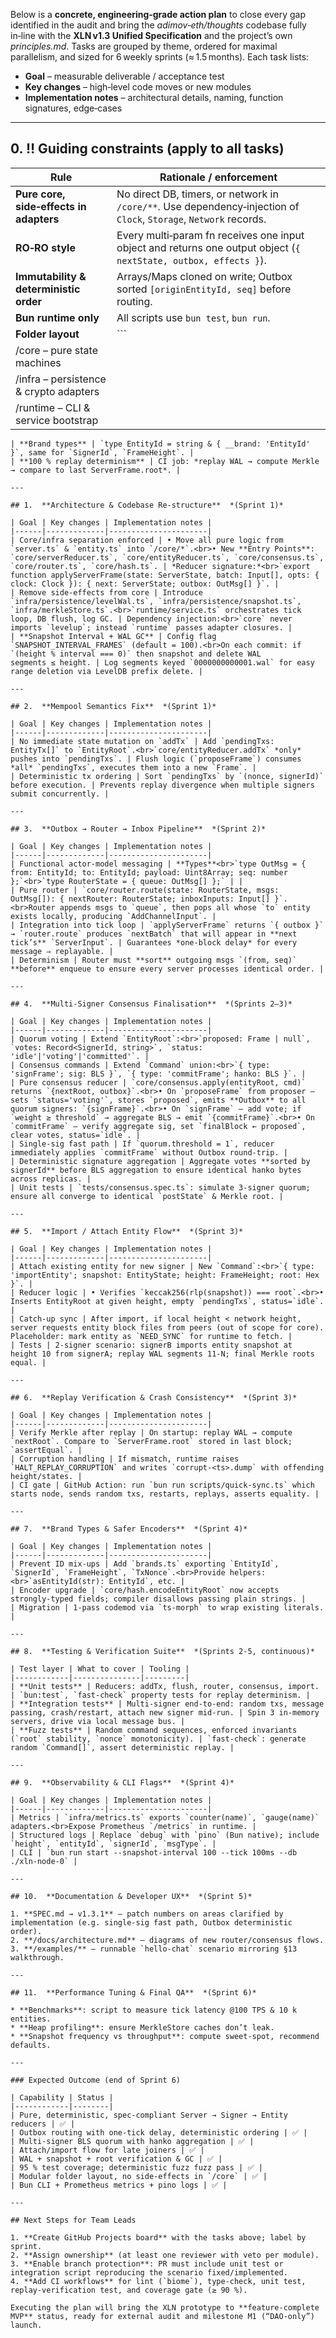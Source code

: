 Below is a **concrete, engineering‑grade action plan** to close every gap identified in the audit and bring the _adimov‑eth/thoughts_ codebase fully in‑line with the **XLN v1.3 Unified Specification** and the project’s own _principles.md_.
Tasks are grouped by theme, ordered for maximal parallelism, and sized for 6 weekly sprints (≈ 1.5 months). Each task lists:

- **Goal** – measurable deliverable / acceptance test
- **Key changes** – high‑level code moves or new modules
- **Implementation notes** – architectural details, naming, function signatures, edge‑cases

---

## 0. ‼️ Guiding constraints (apply to all tasks)

| Rule                                    | Rationale / enforcement                                                                                            |
| --------------------------------------- | ------------------------------------------------------------------------------------------------------------------ |
| **Pure core, side‑effects in adapters** | No direct DB, timers, or network in `/core/**`. Use dependency‑injection of `Clock`, `Storage`, `Network` records. |
| **RO‑RO style**                         | Every multi‑param fn receives one input object and returns one output object (`{ nextState, outbox, effects }`).   |
| **Immutability & deterministic order**  | Arrays/Maps cloned on write; Outbox sorted `[originEntityId, seq]` before routing.                                 |
| **Bun runtime only**                    | All scripts use `bun test`, `bun run`.                                                                             |
| **Folder layout**                       | \`\`\`                                                                                                             |
| /core – pure state machines             |                                                                                                                    |
| /infra – persistence & crypto adapters  |                                                                                                                    |
| /runtime – CLI & service bootstrap      |                                                                                                                    |

```|
| **Brand types** | `type EntityId = string & { __brand: 'EntityId' }`, same for `SignerId`, `FrameHeight`. |
| **100 % replay determinism** | CI job: *replay WAL → compute Merkle → compare to last ServerFrame.root*. |

---

## 1.  **Architecture & Codebase Re‑structure**  *(Sprint 1)*

| Goal | Key changes | Implementation notes |
|------|-------------|----------------------|
| Core/infra separation enforced | • Move all pure logic from `server.ts` & `entity.ts` into `/core/*`.<br>• New **Entry Points**: `core/serverReducer.ts`, `core/entityReducer.ts`, `core/consensus.ts`, `core/router.ts`, `core/hash.ts`. | *Reducer signature:*<br>`export function applyServerFrame(state: ServerState, batch: Input[], opts: { clock: Clock }): { next: ServerState; outbox: OutMsg[] }`. |
| Remove side‑effects from core | Introduce `infra/persistence/levelWal.ts`, `infra/persistence/snapshot.ts`, `infra/merkleStore.ts`.<br>`runtime/service.ts` orchestrates tick loop, DB flush, log GC. | Dependency injection:<br>`core` never imports `levelup`; instead `runtime` passes adapter closures. |
| **Snapshot Interval + WAL GC** | Config flag `SNAPSHOT_INTERVAL_FRAMES` (default = 100).<br>On each commit: if `(height % interval === 0)` then snapshot and delete WAL segments ≤ height. | Log segments keyed `0000000000001.wal` for easy range deletion via LevelDB prefix delete. |

---

## 2.  **Mempool Semantics Fix**  *(Sprint 1)*

| Goal | Key changes | Implementation notes |
|------|-------------|----------------------|
| No immediate state mutation on `addTx` | Add `pendingTxs: EntityTx[]` to `EntityRoot`.<br>`core/entityReducer.addTx` *only* pushes into `pendingTxs`. | Flush logic (`proposeFrame`) consumes *all* `pendingTxs`, executes them into a new `Frame`. |
| Deterministic tx ordering | Sort `pendingTxs` by `(nonce, signerId)` before execution. | Prevents replay divergence when multiple signers submit concurrently. |

---

## 3.  **Outbox → Router → Inbox Pipeline**  *(Sprint 2)*

| Goal | Key changes | Implementation notes |
|------|-------------|----------------------|
| Functional actor‑model messaging | **Types**<br>`type OutMsg = { from: EntityId; to: EntityId; payload: Uint8Array; seq: number };`<br>`type RouterState = { queue: OutMsg[] };` | |
| Pure router | `core/router.route(state: RouterState, msgs: OutMsg[]): { nextRouter: RouterState; inboxInputs: Input[] }`.<br>Router appends msgs to `queue`, then pops all whose `to` entity exists locally, producing `AddChannelInput`. |
| Integration into tick loop | `applyServerFrame` returns `{ outbox }` → `router.route` produces `nextBatch` that will appear in **next tick’s** `ServerInput`. | Guarantees *one‑block delay* for every message ⇒ replayable. |
| Determinism | Router must **sort** outgoing msgs `(from, seq)` **before** enqueue to ensure every server processes identical order. |

---

## 4.  **Multi‑Signer Consensus Finalisation**  *(Sprints 2–3)*

| Goal | Key changes | Implementation notes |
|------|-------------|----------------------|
| Quorum voting | Extend `EntityRoot`:<br>`proposed: Frame | null`, `votes: Record<SignerId, string>`, `status: 'idle'|'voting'|'committed'`. |
| Consensus commands | Extend `Command` union:<br>`{ type: 'signFrame'; sig: BLS }`, `{ type: 'commitFrame'; hanko: BLS }`. |
| Pure consensus reducer | `core/consensus.apply(entityRoot, cmd)` returns `{nextRoot, outbox}`.<br>• On `proposeFrame` from proposer – sets `status='voting'`, stores `proposed`, emits **Outbox** to all quorum signers: `{signFrame}`.<br>• On `signFrame` – add vote; if `weight ≥ threshold` → aggregate BLS → emit `{commitFrame}`.<br>• On `commitFrame` – verify aggregate sig, set `finalBlock ← proposed`, clear votes, status=`idle`. |
| Single‑sig fast path | If `quorum.threshold = 1`, reducer immediately applies `commitFrame` without Outbox round‑trip. |
| Deterministic signature aggregation | Aggregate votes **sorted by signerId** before BLS aggregation to ensure identical hanko bytes across replicas. |
| Unit tests | `tests/consensus.spec.ts`: simulate 3‑signer quorum; ensure all converge to identical `postState` & Merkle root. |

---

## 5.  **Import / Attach Entity Flow**  *(Sprint 3)*

| Goal | Key changes | Implementation notes |
|------|-------------|----------------------|
| Attach existing entity for new signer | New `Command`:<br>`{ type: 'importEntity'; snapshot: EntityState; height: FrameHeight; root: Hex }`. |
| Reducer logic | • Verifies `keccak256(rlp(snapshot)) === root`.<br>• Inserts EntityRoot at given height, empty `pendingTxs`, status=`idle`. |
| Catch‑up sync | After import, if local height < network height, server requests entity block files from peers (out of scope for core). Placeholder: mark entity as `NEED_SYNC` for runtime to fetch. |
| Tests | 2‑signer scenario: signerB imports entity snapshot at height 10 from signerA; replay WAL segments 11‑N; final Merkle roots equal. |

---

## 6.  **Replay Verification & Crash Consistency**  *(Sprint 3)*

| Goal | Key changes | Implementation notes |
|------|-------------|----------------------|
| Verify Merkle after replay | On startup: replay WAL → compute `nextRoot`. Compare to `ServerFrame.root` stored in last block; `assertEqual`. |
| Corruption handling | If mismatch, runtime raises `HALT_REPLAY_CORRUPTION` and writes `corrupt‑<ts>.dump` with offending height/states. |
| CI gate | GitHub Action: run `bun run scripts/quick‑sync.ts` which starts node, sends random txs, restarts, replays, asserts equality. |

---

## 7.  **Brand Types & Safer Encoders**  *(Sprint 4)*

| Goal | Key changes | Implementation notes |
|------|-------------|----------------------|
| Prevent ID mix‑ups | Add `brands.ts` exporting `EntityId`, `SignerId`, `FrameHeight`, `TxNonce`.<br>Provide helpers:<br>`asEntityId(str): EntityId`, etc. |
| Encoder upgrade | `core/hash.encodeEntityRoot` now accepts strongly‑typed fields; compiler disallows passing plain strings. |
| Migration | 1‑pass codemod via `ts‑morph` to wrap existing literals. |

---

## 8.  **Testing & Verification Suite**  *(Sprints 2‑5, continuous)*

| Test layer | What to cover | Tooling |
|------------|---------------|---------|
| **Unit tests** | Reducers: addTx, flush, router, consensus, import. | `bun:test`, `fast-check` property tests for replay determinism. |
| **Integration tests** | Multi‑signer end‑to‑end: random txs, message passing, crash/restart, attach new signer mid‑run. | Spin 3 in‑memory servers, drive via local message bus. |
| **Fuzz tests** | Random command sequences, enforced invariants (`root` stability, `nonce` monotonicity). | `fast-check`: generate random `Command[]`, assert deterministic replay. |

---

## 9.  **Observability & CLI Flags**  *(Sprint 4)*

| Goal | Key changes | Implementation notes |
|------|-------------|----------------------|
| Metrics | `infra/metrics.ts` exports `counter(name)`, `gauge(name)` adapters.<br>Expose Prometheus `/metrics` in runtime. |
| Structured logs | Replace `debug` with `pino` (Bun native); include `height`, `entityId`, `signerId`, `msgType`. |
| CLI | `bun run start --snapshot-interval 100 --tick 100ms --db ./xln-node-0` |

---

## 10.  **Documentation & Developer UX**  *(Sprint 5)*

1. **SPEC.md → v1.3.1** – patch numbers on areas clarified by implementation (e.g. single‑sig fast path, Outbox deterministic order).
2. **/docs/architecture.md** – diagrams of new router/consensus flows.
3. **/examples/** – runnable `hello-chat` scenario mirroring §13 walkthrough.

---

## 11.  **Performance Tuning & Final QA**  *(Sprint 6)*

* **Benchmarks**: script to measure tick latency @100 TPS & 10 k entities.
* **Heap profiling**: ensure MerkleStore caches don’t leak.
* **Snapshot frequency vs throughput**: compute sweet‑spot, recommend defaults.

---

### Expected Outcome (end of Sprint 6)

| Capability | Status |
|------------|--------|
| Pure, deterministic, spec‑compliant Server → Signer → Entity reducers | ✅ |
| Outbox routing with one‑tick delay, deterministic ordering | ✅ |
| Multi‑signer BLS quorum with hanko aggregation | ✅ |
| Attach/import flow for late joiners | ✅ |
| WAL + snapshot + root verification & GC | ✅ |
| 95 % test coverage; deterministic fuzz fuzz pass | ✅ |
| Modular folder layout, no side‑effects in `/core` | ✅ |
| Bun CLI + Prometheus metrics + pino logs | ✅ |

---

## Next Steps for Team Leads

1. **Create GitHub Projects board** with the tasks above; label by sprint.
2. **Assign ownership** (at least one reviewer with veto per module).
3. **Enable branch protection**: PR must include unit test or integration script reproducing the scenario fixed/implemented.
4. **Add CI workflows** for lint (`biome`), type‑check, unit test, replay‑verification test, and coverage gate (≥ 90 %).

Executing the plan will bring the XLN prototype to **feature‑complete MVP** status, ready for external audit and milestone M1 (“DAO‑only”) launch.
```
